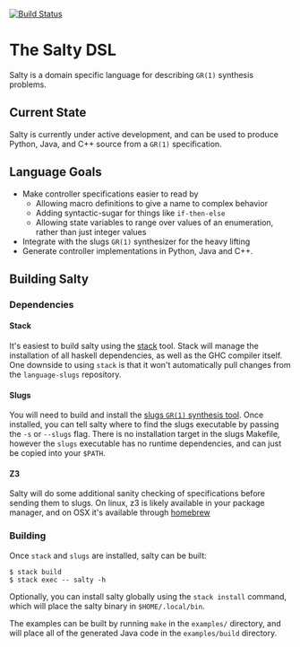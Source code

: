 [![Build Status](https://travis-ci.org/GaloisInc/salty.svg?branch=wip%2Fspeedup-build)](https://travis-ci.org/GaloisInc/salty)

# The Salty DSL

Salty is a domain specific language for describing `GR(1)` synthesis problems.

## Current State

Salty is currently under active development, and can be used to produce Python,
Java, and C++ source from a `GR(1)` specification.

## Language Goals

* Make controller specifications easier to read by
  - Allowing macro definitions to give a name to complex behavior
  - Adding syntactic-sugar for things like `if-then-else`
  - Allowing state variables to range over values of an enumeration, rather than
    just integer values
* Integrate with the slugs `GR(1)` synthesizer for the heavy lifting
* Generate controller implementations in Python, Java and C++.

## Building Salty

### Dependencies

#### Stack

It's easiest to build salty using the [stack][stack] tool.  Stack will manage
the installation of all haskell dependencies, as well as the GHC compiler
itself. One downside to using `stack` is that it won't automatically pull
changes from the `language-slugs` repository.

#### Slugs

You will need to build and install the [slugs `GR(1)` synthesis tool][slugs].
Once installed, you can tell salty where to find the slugs executable by passing
the `-s` or `--slugs` flag. There is no installation target in the slugs
Makefile, however the `slugs` executable has no runtime dependencies, and can
just be copied into your `$PATH`.

#### Z3

Salty will do some additional sanity checking of specifications before sending
them to slugs. On linux, z3 is likely available in your package manager, and on
OSX it's available through [homebrew][homebrew]

### Building

Once `stack` and `slugs` are installed, salty can be built:

```shell
$ stack build
$ stack exec -- salty -h
```

Optionally, you can install salty globally using the `stack install` command,
which will place the salty binary in `$HOME/.local/bin`.

The examples can be built by running `make` in the `examples/` directory, and
will place all of the generated Java code in the `examples/build` directory.

[stack]: http://docs.haskellstack.org/en/stable/README/#how-to-install
[slugs]: https://github.com/VerifiableRobotics/slugs
[homebrew]: https://brew.sh

